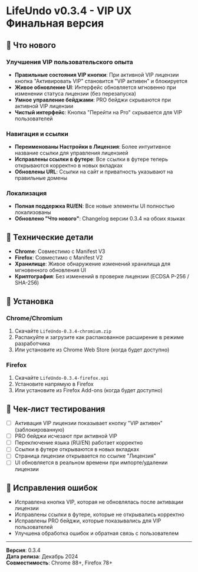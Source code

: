 # LifeUndo v0.3.4 - VIP UX Финальная версия

## 🎯 Что нового

### Улучшения VIP пользовательского опыта
- **Правильные состояния VIP кнопки**: При активной VIP лицензии кнопка "Активировать VIP" становится "VIP активен" и блокируется
- **Живое обновление UI**: Интерфейс обновляется мгновенно при изменении статуса лицензии (без перезапуска)
- **Умное управление бейджами**: PRO бейджи скрываются при активной VIP лицензии
- **Чистый интерфейс**: Кнопка "Перейти на Pro" скрывается для VIP пользователей

### Навигация и ссылки
- **Переименованы Настройки в Лицензия**: Более интуитивное название ссылки для управления лицензией
- **Исправлены ссылки в футере**: Все ссылки в футере теперь открываются корректно в новых вкладках
- **Обновлены URL**: Ссылки на сайт и приватность указывают на правильные домены

### Локализация
- **Полная поддержка RU/EN**: Все новые элементы UI полностью локализованы
- **Обновлено "Что нового"**: Changelog версии 0.3.4 на обоих языках

## 🔧 Технические детали

- **Chrome**: Совместимо с Manifest V3
- **Firefox**: Совместимо с Manifest V2  
- **Хранилище**: Живое обнаружение изменений хранилища для мгновенного обновления UI
- **Криптография**: Без изменений в проверке лицензии (ECDSA P-256 / SHA-256)

## 🚀 Установка

### Chrome/Chromium
1. Скачайте `LifeUndo-0.3.4-chromium.zip`
2. Распакуйте и загрузите как распакованное расширение в режиме разработчика
3. Или установите из Chrome Web Store (когда будет доступно)

### Firefox
1. Скачайте `LifeUndo-0.3.4-firefox.xpi`
2. Установите напрямую в Firefox
3. Или установите из Firefox Add-ons (когда будет доступно)

## 📝 Чек-лист тестирования

- [ ] Активация VIP лицензии показывает кнопку "VIP активен" (заблокированную)
- [ ] PRO бейджи исчезают при активной VIP
- [ ] Переключение языка (RU/EN) работает корректно
- [ ] Ссылки в футере открываются в новых вкладках
- [ ] Страница лицензии открывается по ссылке "Лицензия"
- [ ] UI обновляется в реальном времени при импорте/удалении лицензии

## 🐛 Исправления ошибок

- Исправлена кнопка VIP, которая не обновлялась после активации лицензии
- Исправлены ссылки в футере, которые не открывались корректно
- Исправлены PRO бейджи, которые показывались для VIP пользователей
- Улучшена обработка ошибок и обратная связь с пользователем

---

**Версия**: 0.3.4  
**Дата релиза**: Декабрь 2024  
**Совместимость**: Chrome 88+, Firefox 78+






















